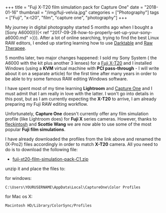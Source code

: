 +++
title = "Fuji X-T20 film simulation pack for Capture One"
date =  "2018-01-16"
thumbnail = "/img/fuji-velvia.jpg"
categories = ["Photography"]
tags = ["Fuji", "x-t20", "film", "capture one", "photography"]
+++

My journey in digital photography started 5 months ago when I bought a [Sony A6000]({{< ref "2017-09-28-how-to-properly-set-up-your-sony-a6000.md" >}}). After a lot of online searching, trying to find the best Linux RAW editors, I ended up starting learning how to use [Darktable](https://www.darktable.org/) and [Raw Therapee](http://rawtherapee.com/).

5 months later, two major changes happened: I sold my Sony System ( the A6000 with the kit plus another 3 lenses) for a [Fuji X-T20](http://www.fujifilm.com/products/digital_cameras/x/fujifilm_x_t20/specifications/) and I installed Windows (using a **KVM** virtual machine with **PCI pass-through** - I will write about it on a separate article) for the first time after many years in order to be able to try some famous RAW editing Windows software. 

I have spent most of my time learning **Lightroom** and [Capture One](https://www.phaseone.com/en/Products/Software/Capture-One-Pro/Highlights.aspx) and I must admit that I am really in love with the latter. I won't go into details in this post, but as I am currently expecting the **X-T20** to arrive, I am already preparing my Fuji RAW editing workflow.

Unfortunately, **Capture One** doesn't currently offer any film simulation profile (like Lightroom does) for **Fuji X** series cameras. However, thanks to [fleckintosh](http://www.fuji-x-forum.com/topic/3772-capture-one-pro-9-film-simulations-incl-acros/) and **Scottie Wang** we are now able to use some of the most popular **Fuji film simulations**.

I have already downloaded the profiles from the link above and renamed the (X-Pro2) files accordingly in order to match **X-T20** camera. All you need to do is to download the following file:

- [fuji-xt20-film-simulation-pack-C1.zip](/download/fuji-xt20-film-simulation-pack-C1.zip)

unzip it and place the files to:

for windows:

	C:\Users\YOURUSERNAME\AppData\Local\CaptureOne\Color Profiles

for Mac os X:

	Macintosh HD/Library/ColorSync/Profiles
	


